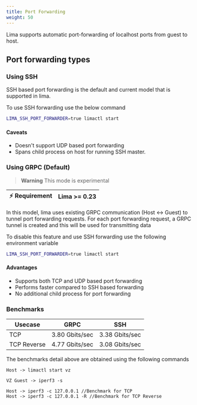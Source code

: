 ```yaml
---
title: Port Forwarding
weight: 50
---
```


Lima supports automatic port-forwarding of localhost ports from guest to host.

## Port forwarding types

### Using SSH

SSH based port forwarding is the default and current model that is supported in lima.

To use SSH forwarding use the below command

```bash
LIMA_SSH_PORT_FORWARDER=true limactl start
```

#### Caveats

- Doesn't support UDP based port forwarding
- Spans child process on host for running SSH master.

### Using GRPC (Default)

> **Warning**
> This mode is experimental

| ⚡ Requirement | Lima >= 0.23 |
|---------------|--------------|

In this model, lima uses existing GRPC communication (Host <-> Guest) to tunnel port forwarding requests.
For each port forwarding request, a GRPC tunnel is created and this will be used for transmitting data

To disable this feature and use SSH forwarding use the following environment variable

```bash
LIMA_SSH_PORT_FORWARDER=true limactl start
```

#### Advantages

- Supports both TCP and UDP based port forwarding
- Performs faster compared to SSH based forwarding
- No additional child process for port forwarding

### Benchmarks

| Usecase     | GRPC           | SSH            |
|-------------|----------------|----------------|
| TCP         | 3.80 Gbits/sec | 3.38 Gbits/sec |
| TCP Reverse | 4.77 Gbits/sec | 3.08 Gbits/sec |

The benchmarks detail above are obtained using the following commands

```
Host -> limactl start vz

VZ Guest -> iperf3 -s

Host -> iperf3 -c 127.0.0.1 //Benchmark for TCP 
Host -> iperf3 -c 127.0.0.1 -R //Benchmark for TCP Reverse
```

